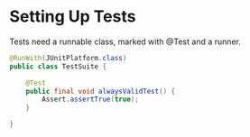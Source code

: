 # Setting Up Tests

Tests need a runnable class, marked with @Test and a runner.

```java
@RunWith(JUnitPlatform.class)
public class TestSuite {

    @Test
    public final void alwaysValidTest() {
        Assert.assertTrue(true);
    }

}
```



